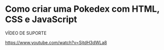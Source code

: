 # Como criar uma Pokedex com HTML, CSS e JavaScript
VÍDEO DE SUPORTE

https://www.youtube.com/watch?v=SjtdH3dWLa8
